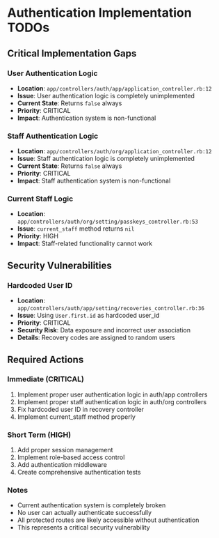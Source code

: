 # Authentication Implementation TODOs

## Critical Implementation Gaps

### User Authentication Logic
- **Location**: `app/controllers/auth/app/application_controller.rb:12`
- **Issue**: User authentication logic is completely unimplemented
- **Current State**: Returns `false` always
- **Priority**: CRITICAL
- **Impact**: Authentication system is non-functional

### Staff Authentication Logic
- **Location**: `app/controllers/auth/org/application_controller.rb:12`
- **Issue**: Staff authentication logic is completely unimplemented
- **Current State**: Returns `false` always  
- **Priority**: CRITICAL
- **Impact**: Staff authentication system is non-functional

### Current Staff Logic
- **Location**: `app/controllers/auth/org/setting/passkeys_controller.rb:53`
- **Issue**: `current_staff` method returns `nil`
- **Priority**: HIGH
- **Impact**: Staff-related functionality cannot work

## Security Vulnerabilities

### Hardcoded User ID
- **Location**: `app/controllers/auth/app/setting/recoveries_controller.rb:36`
- **Issue**: Using `User.first.id` as hardcoded user_id
- **Priority**: CRITICAL
- **Security Risk**: Data exposure and incorrect user association
- **Details**: Recovery codes are assigned to random users

## Required Actions

### Immediate (CRITICAL)
1. Implement proper user authentication logic in auth/app controllers
2. Implement proper staff authentication logic in auth/org controllers  
3. Fix hardcoded user ID in recovery controller
4. Implement current_staff method properly

### Short Term (HIGH)
1. Add proper session management
2. Implement role-based access control
3. Add authentication middleware
4. Create comprehensive authentication tests

### Notes
- Current authentication system is completely broken
- No user can actually authenticate successfully
- All protected routes are likely accessible without authentication
- This represents a critical security vulnerability